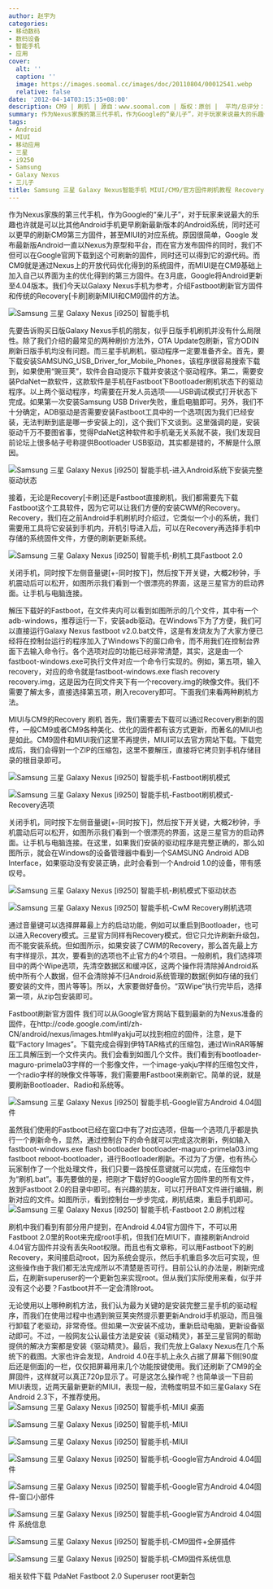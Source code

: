 ```yaml
---
author: 赵宇为
categories:
- 移动数码
- 数码设备
- 智能手机
- 应用
cover:
  alt: ''
  caption: ''
  image: https://images.soomal.cc/images/doc/20110804/00012541.webp
  relative: false
date: '2012-04-14T03:15:35+08:00'
description: CM9 | 刷机 | 源自：www.soomal.com | 版权：原创 |  平均/总评分：08.50/51
summary: 作为Nexus家族的第三代手机，作为Google的“亲儿子”，对于玩家来说最大的乐趣也许就是可以比其他Android手机更早刷新最新版本的Android系统，同时还可以更早的刷新CM9第三方固件，甚至MIUI的对应系统，这里就是最新的Android4.04。
tags:
- Android
- MIUI
- 移动应用
- 三星
- i9250
- Samsung
- Galaxy Nexus
- 三儿子
title: Samsung 三星 Galaxy Nexus智能手机 MIUI/CM9/官方固件刷机教程 Recovery与Fastboot两种方式
---
```


作为Nexus家族的第三代手机，作为Google的“亲儿子”，对于玩家来说最大的乐趣也许就是可以比其他Android手机更早刷新最新版本的Android系统，同时还可以更早的刷新CM9第三方固件，甚至MIUI的对应系统。原因很简单，Google 发布最新版Android一直以Nexus为原型和平台，而在官方发布固件的同时，我们不但可以在Google官网下载到这个可刷新的固件，同时还可以得到它的源代码。而CM9就是通过Nexus上的开放代码优化得到的系统固件，而MIUI是在CM9基础上加入自己以界面为主的优化得到的第三方固件。在3月底，Google将Android更新至4.04版本。我们今天以Galaxy Nexus手机为参考，介绍Fastboot刷新官方固件和传统的Recovery[卡刷]刷新MIUI和CM9固件的方法。

![Samsung 三星 Galaxy Nexus [i9250] 智能手机](https://images.soomal.cc/images/doc/20120322/00018006.webp)




先要告诉购买日版Galaxy Nexus手机的朋友，似乎日版手机刷机并没有什么局限性。除了我们介绍的最常见的两种刷价方法外，OTA Update包刷新，官方ODIN刷新日版手机均没有问题。而三星手机刷机，驱动程序一定要准备齐全。首先，要下载安装SAMSUNG_USB_Driver_for_Mobile_Phones，该程序很容易搜索下载到，如果使用“豌豆荚”，软件会自动提示下载并安装这个驱动程序。第二，需要安装PdaNet一款软件，这款软件是手机在Fastboot下Bootloader刷机状态下的驱动程序。以上两个驱动程序，均需要在开发人员选项――USB调试模式打开状态下完成。如果第一次安装Samsung USB Driver失败，重启电脑即可。另外，我们不十分确定，ADB驱动是否需要安装Fastboot工具中的一个选项[因为我们已经安装，无法判断到底是哪一步安装上的]，这个我们下文谈到。这里强调的是，安装驱动千万不要图省事，觉得PdaNet这种软件和手机毫无关系就不装，我们发现目前论坛上很多帖子号称提供Bootloader USB驱动，其实都是错的，不解是什么原因。

![Samsung 三星 Galaxy Nexus [i9250] 智能手机-进入Android系统下安装完整驱动状态](https://images.soomal.cc/images/doc/20120414/00018782.webp)




接着，无论是Recovery[卡刷]还是Fastboot直接刷机，我们都需要先下载Fastboot这个工具软件，因为它可以让我们方便的安装CWM的Recovery。Recovery，我们在之前Android手机刷机时介绍过，它类似一个小的系统，我们需要用工具将它安装到手机内，开机引导进入后，可以在Recovery再选择手机中存储的系统固件文件，方便的刷新更新系统。

![Samsung 三星 Galaxy Nexus [i9250] 智能手机-刷机工具Fastboot 2.0](https://images.soomal.cc/images/doc/20120414/00018784.webp)




关闭手机，同时按下左侧音量键[+-同时按下]，然后按下开关键，大概2秒钟，手机震动后可以松开，如图所示我们看到一个很漂亮的界面，这是三星官方的启动界面。让手机与电脑连接。

解压下载好的Fastboot，在文件夹内可以看到如图所示的几个文件，其中有一个adb-windows，推荐运行一下，安装adb驱动。在Windows下为了方便，我们可以直接运行Galaxy Nexus fastboot v2.0.bat文件，这是有发烧友为了大家方便已经将在控制台运行的程序加入了Windows下的窗口命令，而不用我们在控制台界面下去输入命令行。各个选项对应的功能已经非常清楚，其实，这是由一个fastboot-windows.exe可执行文件对应一个命令行实现的。例如，第五项，输入recovery，对应的命令就是fastboot-windows.exe flash recovery recovery.img，这是因为在同文件夹下有一个recovery.img的映像文件。我们不需要了解太多，直接选择第五项，刷入recovery即可。下面我们来看两种刷机方法。

MIUI与CM9的Recovery 刷机
首先，我们需要去下载可以通过Recovery刷新的固件，一般CM9或者CM9各种美化、优化的固件都有该方式更新，而著名的MIUI也是如此。CM9固件和MIUI我们这里不再提供，MIUI可以去官方网站下载。下载完成后，我们会得到一个ZIP的压缩包，这里不要解压，直接将它拷贝到手机存储目录的根目录即可。

![Samsung 三星 Galaxy Nexus [i9250] 智能手机-Fastboot刷机模式](https://images.soomal.cc/images/doc/20120414/00018779.webp)




![Samsung 三星 Galaxy Nexus [i9250] 智能手机-Fastboot刷机模式-Recovery选项](https://images.soomal.cc/images/doc/20120414/00018780.webp)




关闭手机，同时按下左侧音量键[+-同时按下]，然后按下开关键，大概2秒钟，手机震动后可以松开，如图所示我们看到一个很漂亮的界面，这是三星官方的启动界面。让手机与电脑连接。在这里，如果我们安装的驱动程序是完整正确的，那么如图所示，就会在Windows的设备管理器中看到一个SAMSUNG Android ADB Interface，如果驱动没有安装正确，此时会看到一个Android 1.0的设备，带有感叹号。

![Samsung 三星 Galaxy Nexus [i9250] 智能手机-刷机模式下驱动状态](https://images.soomal.cc/images/doc/20120414/00018783.webp)




![Samsung 三星 Galaxy Nexus [i9250] 智能手机-CwM Recovery刷机选项](https://images.soomal.cc/images/doc/20120414/00018781.webp)




通过音量键可以选择屏幕最上方的启动功能，例如可以重启到Bootloader，也可以进入Recovery模式。三星官方同样有Recovery模式，但它只允许刷新升级包，而不能安装系统。但如图所示，如果安装了CWM的Recovery，那么首先最上方有字样提示，其次，要看到的选项也不止官方的4个项目。一般刷机，我们选择项目中的两个Wipe选项，先清空数据区和缓冲区，这两个操作将清除掉Android系统中所有个人数据，但不会清除掉不归Android系统管理的数据[例如存储的我们要安装的文件，图片等等]。所以，大家要做好备份。“双Wipe”执行完毕后，选择第一项，从zip包安装即可。

Fastboot刷新官方固件
我们可以从Google官方网站下载到最新的为Nexus准备的固件，在http://code.google.com/intl/zh-CN/android/nexus/images.html#yakju可以找到相应的固件，注意，是下载“Factory Images”。下载完成会得到伊特TAR格式的压缩包，通过WinRAR等解压工具解压到一个文件夹内。我们会看到如图几个文件。我们看到有bootloader-maguro-primela03字样的一个影像文件，一个image-yakju字样的压缩包文件，一个radio字样的映像文件等等，我们需要用Fastboot来刷新它。简单的说，就是要刷新Bootloader、Radio和系统等。

![Samsung 三星 Galaxy Nexus [i9250] 智能手机-Google官方Android 4.04固件](https://images.soomal.cc/images/doc/20120414/00018785.webp)




虽然我们使用的Fastboot已经在窗口中有了对应选项，但每一个选项几乎都是执行一个刷新命令，显然，通过控制台下的命令就可以完成这次刷新，例如输入fastboot-windows.exe flash bootloader bootloader-maguro-primela03.img
fastboot reboot-bootloader，进行Bootloader刷新。不过为了方便，也有热心玩家制作了一个批处理文件，我们只要一路按任意键就可以完成，在压缩包中为“刷机.bat”。事先要做的是，把刚才下载好的Google官方固件里的所有文件，放到Fastboot 2.0的目录中即可。有兴趣的朋友，可以打开BAT文件进行编辑，刷新对应的文件。如图所示，看到控制台一步步完成，刷机结束，重启手机即可。
![Samsung 三星 Galaxy Nexus [i9250] 智能手机-Fastboot 2.0 刷机过程](https://images.soomal.cc/images/doc/20120414/00018786.webp)




刷机中我们看到有部分用户提到，在Android 4.04官方固件下，不可以用Fastboot 2.0里的Root来完成root手机，但我们在MIUI下，直接刷新Android 4.04官方固件并没有丢失Root权限。而且也有文章称，可以用Fastboot下的刷Recovery，来间接启动root，因为系统会提示，然后手机重启多次后可实现，但这些操作由于我们都无法完成所以不清楚是否可行。目前公认的办法是，刷新完成后，在刷新superuser的一个更新包来实现root。但从我们实际使用来看，似乎并没有这个必要？Fastboot并不一定会清除root。

无论使用以上哪种刷机方法，我们认为最为关键的是安装完整三星手机的驱动程序，而我们在使用过程中也遇到豌豆荚突然提示要更新Android手机驱动，而且强行卸载了老驱动，非常奇怪。但如果一次安装不成功，重新启动电脑，更新设备驱动即可。不过，一般网友公认最佳方法是安装《驱动精灵》，甚至三星官网的帮助提供的解决方案都是安装《驱动精灵》。最后，我们先放上Galaxy Nexus在几个系统下的截图。大家也许会发现，Android 4.0在手机上永久占据了屏幕下侧[90度后还是侧面]的一栏，仅仅把屏幕用来几个功能按键使用。我们还刷新了CM9的全屏固件，这样就可以真正720p显示了。可是这怎么操作呢？也简单谈一下目前MIUI表现，近两天最新更新的MIUI，表现一般，流畅度明显不如三星Galaxy S在Android 2.3下，不推荐使用。
![Samsung 三星 Galaxy Nexus [i9250] 智能手机-MIUI 桌面](https://images.soomal.cc/images/doc/20120414/00018787.webp)




![Samsung 三星 Galaxy Nexus [i9250] 智能手机-MIUI](https://images.soomal.cc/images/doc/20120414/00018788.webp)




![Samsung 三星 Galaxy Nexus [i9250] 智能手机-MIUI](https://images.soomal.cc/images/doc/20120414/00018789.webp)




![Samsung 三星 Galaxy Nexus [i9250] 智能手机-Google官方Android 4.04固件](https://images.soomal.cc/images/doc/20120414/00018790.webp)




![Samsung 三星 Galaxy Nexus [i9250] 智能手机-Google官方Android 4.04固件-窗口小部件](https://images.soomal.cc/images/doc/20120414/00018791.webp)




![Samsung 三星 Galaxy Nexus [i9250] 智能手机-Google官方Android 4.04固件 系统信息](https://images.soomal.cc/images/doc/20120414/00018792.webp)




![Samsung 三星 Galaxy Nexus [i9250] 智能手机-CM9固件+全屏插件](https://images.soomal.cc/images/doc/20120414/00018793.webp)




![Samsung 三星 Galaxy Nexus [i9250] 智能手机-CM9固件系统信息](https://images.soomal.cc/images/doc/20120414/00018794.webp)





相关软件下载
PdaNet
Fastboot 2.0
Superuser root更新包